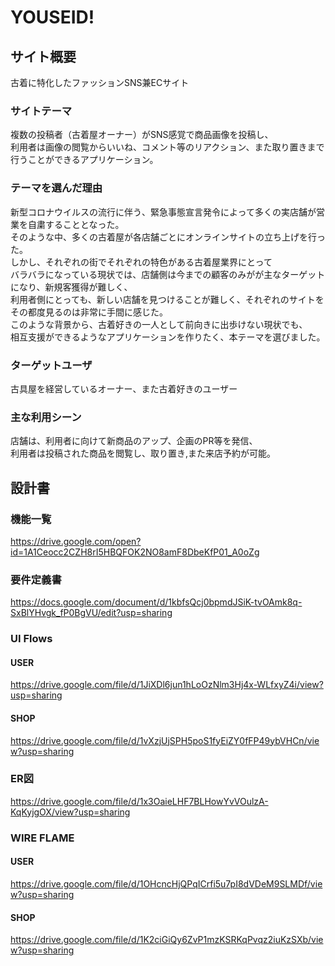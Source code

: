# YOUSEID!

## サイト概要
古着に特化したファッションSNS兼ECサイト

### サイトテーマ
複数の投稿者（古着屋オーナー）がSNS感覚で商品画像を投稿し、<br>
利用者は画像の閲覧からいいね、コメント等のリアクション、また取り置きまで行うことができるアプリケーション。

### テーマを選んだ理由
新型コロナウイルスの流行に伴う、緊急事態宣言発令によって多くの実店舗が営業を自粛することとなった。<br>
そのような中、多くの古着屋が各店舗ごとにオンラインサイトの立ち上げを行った。<br>
しかし、それぞれの街でそれぞれの特色がある古着屋業界にとって<br>
バラバラになっている現状では、店舗側は今までの顧客のみがが主なターゲットになり、新規客獲得が難しく、<br>
利用者側にとっても、新しい店舗を見つけることが難しく、それぞれのサイトをその都度見るのは非常に手間に感じた。<br>
このような背景から、古着好きの一人として前向きに出歩けない現状でも、<br>
相互支援ができるようなアプリケーションを作りたく、本テーマを選びました。

### ターゲットユーザ
古具屋を経営しているオーナー、また古着好きのユーザー

### 主な利用シーン
店舗は、利用者に向けて新商品のアップ、企画のPR等を発信、<br>
利用者は投稿された商品を閲覧し、取り置き,また来店予約が可能。
<br>
## 設計書
### 機能一覧
<https://drive.google.com/open?id=1A1Ceocc2CZH8rI5HBQFOK2NO8amF8DbeKfP01_A0oZg>

### 要件定義書
<https://docs.google.com/document/d/1kbfsQcj0bpmdJSiK-tvOAmk8q-SxBlYHvgk_fP0BgVU/edit?usp=sharing>


### UI Flows
#### USER
<https://drive.google.com/file/d/1JiXDl6jun1hLoOzNlm3Hj4x-WLfxyZ4i/view?usp=sharing>
#### SHOP
<https://drive.google.com/file/d/1vXzjUjSPH5poS1fyEiZY0fFP49ybVHCn/view?usp=sharing>

### ER図
<https://drive.google.com/file/d/1x3OaieLHF7BLHowYvVOulzA-KqKyjgOX/view?usp=sharing>

### WIRE FLAME
#### USER
<https://drive.google.com/file/d/1OHcncHjQPqICrfi5u7pI8dVDeM9SLMDf/view?usp=sharing>
#### SHOP
<https://drive.google.com/file/d/1K2ciGiQy6ZvP1mzKSRKqPvqz2iuKzSXb/view?usp=sharing>
